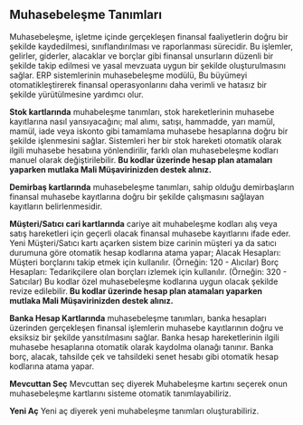 
## Muhasebeleşme Tanımları 

Muhasebeleşme, işletme içinde gerçekleşen finansal faaliyetlerin doğru bir şekilde kaydedilmesi, sınıflandırılması ve raporlanması sürecidir. 
Bu işlemler, gelirler, giderler, alacaklar ve borçlar gibi finansal unsurların düzenli bir şekilde takip edilmesi ve yasal mevzuata uygun bir şekilde oluşturulmasını sağlar. 
ERP sistemlerinin muhasebeleşme modülü, Bu büyümeyi otomatikleştirerek finansal operasyonlarını daha verimli ve hatasız bir şekilde yürütülmesine yardımcı olur.

**Stok kartlarında** muhabeleşme tanımları, stok hareketlerinin muhasebe kayıtlarına nasıl yansıyacağını; mal alımı, satışı, hammadde, yarı mamül, mamül, iade veya iskonto gibi tamamlama muhasebe hesaplarına doğru bir şekilde işlenmesini sağlar.
Sistemleri her bir stok hareketi otomatik olarak ilgili muhasebe hesabına yönlendirilir, farklı olan muhasebeleşme kodları manuel olarak değiştirilebilir.
**Bu kodlar üzerinde hesap plan atamaları yaparken mutlaka Mali Müşavirinizden destek alınız.** 

**Demirbaş kartlarında** muhasebeleşme tanımları, sahip olduğu demirbaşların finansal muhasebe kayıtlarına doğru bir şekilde çalışmasını sağlayan kayıtların belirlenmesidir.

**Müşteri/Satıcı cari kartlarında** cariye ait muhabeleşme kodları alış veya satış hareketleri için geçerli olacak finansal muhasebe kayıtlarını ifade eder.
Yeni Müşteri/Satıcı kartı açarken sistem bize carinin müşteri ya da satıcı durumuna göre otomatik hesap kodlarına atama yapar;
Alacak Hesapları: Müşteri borçlarını takip etmek için kullanılır. (Örneğin: 120 - Alıcılar)
Borç Hesapları: Tedarikçilere olan borçları izlemek için kullanılır. (Örneğin: 320 - Satıcılar)
Bu kodlar özel muhasebeleşme kodlarına uygun olacak şekilde revize edilebilir.
**Bu kodlar üzerinde hesap plan atamaları yaparken mutlaka Mali Müşavirinizden destek alınız.**

**Banka Hesap Kartlarında** muhasebeleşme tanımları, banka hesapları üzerinden gerçekleşen finansal işlemlerin muhasebe kayıtlarının doğru ve eksiksiz bir şekilde yansıtılmasını sağlar. 
Banka hesap hareketlerinin ilgili muhasebe hesaplarına otomatik olarak kaydolma olanağı tanınır.
Banka borç, alacak, tahsilde çek ve tahsildeki senet hesabı gibi otomatik hesap kodlarına atama yapar.


**Mevcuttan Seç** Mevcuttan seç diyerek Muhabeleşme kartını seçerek onun muhasebeleşme kartlarını sisteme otomatik tanımlayabiliriz.

**Yeni Aç** Yeni aç diyerek yeni muhabeleşme tanımları oluşturabiliriz.

